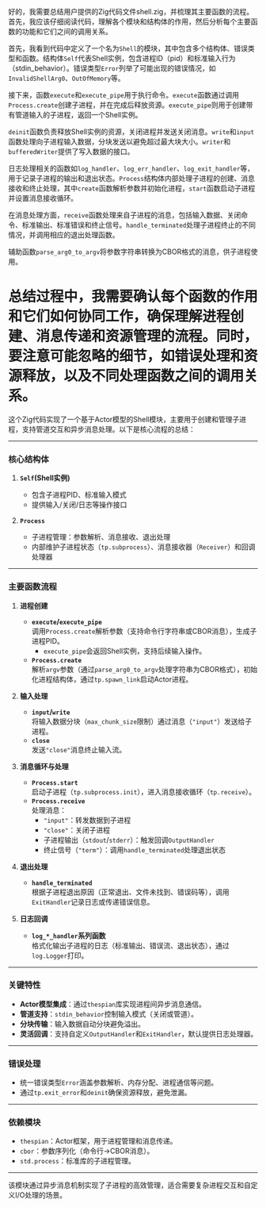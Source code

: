 好的，我需要总结用户提供的Zig代码文件shell.zig，并梳理其主要函数的流程。首先，我应该仔细阅读代码，理解各个模块和结构体的作用，然后分析每个主要函数的功能和它们之间的调用关系。

首先，我看到代码中定义了一个名为`Shell`的模块，其中包含多个结构体、错误类型和函数。结构体`Self`代表Shell实例，包含进程ID（pid）和标准输入行为（stdin_behavior）。错误类型`Error`列举了可能出现的错误情况，如`InvalidShellArg0`、`OutOfMemory`等。

接下来，函数`execute`和`execute_pipe`用于执行命令。`execute`函数通过调用`Process.create`创建子进程，并在完成后释放资源。`execute_pipe`则用于创建带有管道输入的子进程，返回一个Shell实例。

`deinit`函数负责释放Shell实例的资源，关闭进程并发送关闭消息。`write`和`input`函数处理向子进程输入数据，分块发送以避免超过最大块大小。`writer`和`bufferedWriter`提供了写入数据的接口。

日志处理相关的函数如`log_handler`、`log_err_handler`、`log_exit_handler`等，用于记录子进程的输出和退出状态。`Process`结构体内部处理子进程的创建、消息接收和终止处理，其中`create`函数解析参数并初始化进程，`start`函数启动子进程并设置消息接收循环。

在消息处理方面，`receive`函数处理来自子进程的消息，包括输入数据、关闭命令、标准输出、标准错误和终止信号。`handle_terminated`处理子进程终止的不同情况，并调用相应的退出处理函数。

辅助函数`parse_arg0_to_argv`将参数字符串转换为CBOR格式的消息，供子进程使用。

总结过程中，我需要确认每个函数的作用和它们如何协同工作，确保理解进程创建、消息传递和资源管理的流程。同时，要注意可能忽略的细节，如错误处理和资源释放，以及不同处理函数之间的调用关系。
================================================
这个Zig代码实现了一个基于Actor模型的Shell模块，主要用于创建和管理子进程，支持管道交互和异步消息处理。以下是核心流程的总结：

---

### **核心结构体**
1. **`Self`(Shell实例)**
   - 包含子进程PID、标准输入模式
   - 提供输入/关闭/日志等操作接口

2. **`Process`**
   - 子进程管理：参数解析、消息接收、退出处理
   - 内部维护子进程状态（`tp.subprocess`）、消息接收器（`Receiver`）和回调处理器

---

### **主要函数流程**
1. **进程创建**
   - **`execute`/`execute_pipe`**  
     调用`Process.create`解析参数（支持命令行字符串或CBOR消息），生成子进程PID。  
     - `execute_pipe`会返回Shell实例，支持后续输入操作。
   - **`Process.create`**  
     解析`argv`参数（通过`parse_arg0_to_argv`处理字符串为CBOR格式），初始化进程结构体，通过`tp.spawn_link`启动Actor进程。

2. **输入处理**
   - **`input`/`write`**  
     将输入数据分块（`max_chunk_size`限制）通过消息（`"input"`）发送给子进程。
   - **`close`**  
     发送`"close"`消息终止输入流。

3. **消息循环与处理**
   - **`Process.start`**  
     启动子进程（`tp.subprocess.init`），进入消息接收循环（`tp.receive`）。
   - **`Process.receive`**  
     处理消息：  
     - `"input"`：转发数据到子进程  
     - `"close"`：关闭子进程  
     - 子进程输出（`stdout`/`stderr`）：触发回调`OutputHandler`  
     - 终止信号（`"term"`）：调用`handle_terminated`处理退出状态

4. **退出处理**
   - **`handle_terminated`**  
     根据子进程退出原因（正常退出、文件未找到、错误码等），调用`ExitHandler`记录日志或传递错误信息。

5. **日志回调**
   - **`log_*_handler`系列函数**  
     格式化输出子进程的日志（标准输出、错误流、退出状态），通过`log.Logger`打印。

---

### **关键特性**
- **Actor模型集成**：通过`thespian`库实现进程间异步消息通信。
- **管道支持**：`stdin_behavior`控制输入模式（关闭或管道）。
- **分块传输**：输入数据自动分块避免溢出。
- **灵活回调**：支持自定义`OutputHandler`和`ExitHandler`，默认提供日志处理器。

---

### **错误处理**
- 统一错误类型`Error`涵盖参数解析、内存分配、进程通信等问题。
- 通过`tp.exit_error`和`deinit`确保资源释放，避免泄漏。

---

### **依赖模块**
- `thespian`：Actor框架，用于进程管理和消息传递。
- `cbor`：参数序列化（命令行→CBOR消息）。
- `std.process`：标准库的子进程管理。

---

该模块通过异步消息机制实现了子进程的高效管理，适合需要复杂进程交互和自定义I/O处理的场景。